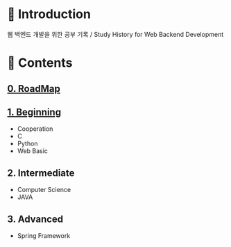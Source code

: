 #  🔘 Introduction

웹 백엔드 개발을 위한 공부 기록  / Study History for Web Backend Development 



# 🔘 Contents

## [0. RoadMap](https://github.com/ChanYoung-dev/WebStudy/blob/master/docs/0.RoadMap/README.md "로드맵")

## [1. Beginning](https://github.com/ChanYoung-dev/WebStudy/blob/master/docs/1.Beginning/README.md "초급")

- Cooperation
- C
- Python
- Web Basic

## 2. Intermediate

- Computer Science
- JAVA

## 3. Advanced

- Spring Framework

